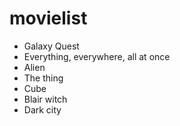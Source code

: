 # movielist

- Galaxy Quest
- Everything, everywhere, all at once
- Alien
- The thing
- Cube
- Blair witch 
- Dark city
